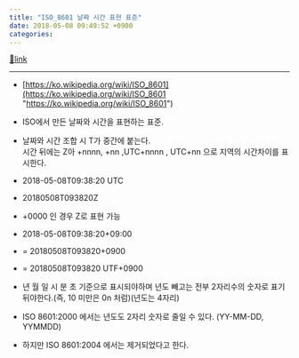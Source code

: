 ```yaml
---
title: "ISO_8601 날짜 시간 표현 표준"
date: 2018-05-08 09:49:52 +0900
categories: 
---
```

[🔗link](http://www.mins01.com/mh/tech/read/1159)
***


- [https://ko.wikipedia.org/wiki/ISO_8601](https://ko.wikipedia.org/wiki/ISO_8601 "https://ko.wikipedia.org/wiki/ISO_8601")
- ISO에서 만든 날짜와 시간을 표현하는 표준.
- 날짜와 시간 조합 시 T가 중간에 붙는다.  
시간 뒤에는 Z아 +nnnn, +nn ,UTC+nnnn , UTC+nn 으로 지역의 시간차이를 표시한다.
- 2018-05-08T09:38:20 UTC
- 20180508T093820Z
- +0000 인 경우 Z로 표현 가능

- 2018-05-08T09:38:20+09:00
- = 20180508T093820+0900
- = 20180508T093820 UTF+0900


- 년 월 일 시 분 초 기준으로 표시되야하며 년도 빼고는 전부 2자리수의 숫자로 표기 뒤야한다.(즉, 10 미만은 0n 처럼)(년도는 4자리)
- ISO 8601:2000 에서는 년도도 2자리 숫자로 줄일 수 있다. (YY-MM-DD, YYMMDD)
- 하지만 ISO 8601:2004 에서는 제거되었다고 한다.




